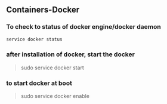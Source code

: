 ## Containers-Docker

### To check to status of docker engine/docker daemon
```bash
service docker status 
```

### after installation of docker, start the docker
> sudo service docker start			

### to start docker at boot
> sudo service docker enable			

